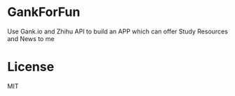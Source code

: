 # GankForFun
Use Gank.io and Zhihu API to build an APP which can offer Study Resources and News to me
# License
MIT
